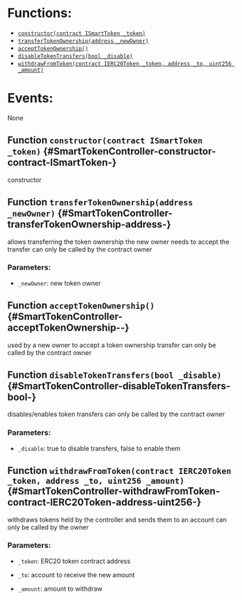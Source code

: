 

# Functions:
- [`constructor(contract ISmartToken _token)`](#SmartTokenController-constructor-contract-ISmartToken-)
- [`transferTokenOwnership(address _newOwner)`](#SmartTokenController-transferTokenOwnership-address-)
- [`acceptTokenOwnership()`](#SmartTokenController-acceptTokenOwnership--)
- [`disableTokenTransfers(bool _disable)`](#SmartTokenController-disableTokenTransfers-bool-)
- [`withdrawFromToken(contract IERC20Token _token, address _to, uint256 _amount)`](#SmartTokenController-withdrawFromToken-contract-IERC20Token-address-uint256-)

# Events:
None

## Function `constructor(contract ISmartToken _token)` {#SmartTokenController-constructor-contract-ISmartToken-}
constructor
## Function `transferTokenOwnership(address _newOwner)` {#SmartTokenController-transferTokenOwnership-address-}
allows transferring the token ownership
the new owner needs to accept the transfer
can only be called by the contract owner

### Parameters:
- `_newOwner`:    new token owner
## Function `acceptTokenOwnership()` {#SmartTokenController-acceptTokenOwnership--}
used by a new owner to accept a token ownership transfer
can only be called by the contract owner
## Function `disableTokenTransfers(bool _disable)` {#SmartTokenController-disableTokenTransfers-bool-}
disables/enables token transfers
can only be called by the contract owner

### Parameters:
- `_disable`:    true to disable transfers, false to enable them
## Function `withdrawFromToken(contract IERC20Token _token, address _to, uint256 _amount)` {#SmartTokenController-withdrawFromToken-contract-IERC20Token-address-uint256-}
withdraws tokens held by the controller and sends them to an account
can only be called by the owner

### Parameters:
- `_token`:   ERC20 token contract address

- `_to`:      account to receive the new amount

- `_amount`:  amount to withdraw

